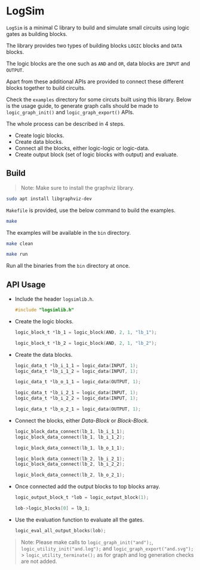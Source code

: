 # LogSim

`LogSim` is a minimal C library to build and simulate small circuits using logic gates as building blocks.

The library provides two types of building blocks `LOGIC` blocks and `DATA`
blocks.

The logic blocks are the one such as `AND` and `OR`, data blocks are `INPUT` and `OUTPUT`.

Apart from these additional APIs are provided to connect these different blocks together to build circuits.

Check the `examples` directory for some circuts built using this library. Below
is the usage guide, to generate graph calls should be made to
`logic_graph_init()` and `logic_graph_export()` APIs.

The whole process can be described in 4 steps.

- Create logic blocks.
- Create data blocks.
- Connect all the blocks, either logic-logic or logic-data.
- Create output block (set of logic blocks with output) and evaluate.

## Build

> Note: Make sure to install the graphviz library.

```sh
sudo apt install libgraphviz-dev
```

`Makefile` is provided, use the below command to build the examples.

```sh
make
```

The examples will be available in the `bin` directory.

```sh
make clean
```

```sh
make run
```

Run all the binaries from the `bin` directory at once.

## API Usage

- Include the header `logsimlib.h`.

  ```c
  #include "logsimlib.h"
  ```

- Create the logic blocks.

  ```c
  logic_block_t *lb_1 = logic_block(AND, 2, 1, "lb_1");
  ```

  ```c
  logic_block_t *lb_2 = logic_block(AND, 2, 1, "lb_2");
  ```

- Create the data blocks.

  ```c
  logic_data_t *lb_i_1_1 = logic_data(INPUT, 1);
  logic_data_t *lb_i_1_2 = logic_data(INPUT, 1);

  logic_data_t *lb_o_1_1 = logic_data(OUTPUT, 1);
  ```

  ```c
  logic_data_t *lb_i_2_1 = logic_data(INPUT, 1);
  logic_data_t *lb_i_2_2 = logic_data(INPUT, 1);

  logic_data_t *lb_o_2_1 = logic_data(OUTPUT, 1);
  ```

- Connect the blocks, either _Data-Block_ or _Block-Block_.

  ```c
  logic_block_data_connect(lb_1, lb_i_1_1);
  logic_block_data_connect(lb_1, lb_i_1_2);

  logic_block_data_connect(lb_1, lb_o_1_1);
  ```

  ```c
  logic_block_data_connect(lb_2, lb_i_2_1);
  logic_block_data_connect(lb_2, lb_i_2_2);

  logic_block_data_connect(lb_2, lb_o_2_1);
  ```

- Once connected add the output blocks to top blocks array.

  ```c
  logic_output_block_t *lob = logic_output_block(1);

  lob->logic_blocks[0] = lb_1;
  ```

- Use the evaluation function to evaluate all the gates.

  ```c
  logic_eval_all_output_blocks(lob);
  ```

> Note: Please make calls to `logic_graph_init("and");`,
> `logic_utility_init("and.log");` and `logic_graph_export("and.svg");` > `logic_utility_terminate();` as for graph and log generation checks are not
> added.
